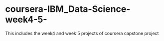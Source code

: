 # coursera-IBM_Data-Science-week4-5-
This includes the week4 and week 5 projects of coursera capstone project
